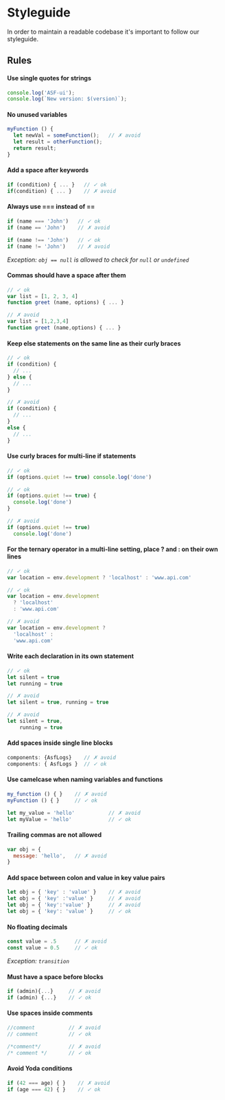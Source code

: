# Styleguide

In order to maintain a readable codebase it's important to follow our styleguide.

## Rules

#### **Use single quotes for strings**

```javascript
console.log('ASF-ui');
console.log(`New version: $(version)`);
```

#### **No unused variables**

```javascript
myFunction () {
  let newVal = someFunction();   // ✗ avoid
  let result = otherFunction();
  return result;
}
```

#### **Add a space after keywords**

```javascript
if (condition) { ... }   // ✓ ok
if(condition) { ... }    // ✗ avoid
```

#### **Always use === instead of ==**

```javascript
if (name === 'John')   // ✓ ok
if (name == 'John')    // ✗ avoid
```

```javascript
if (name !== 'John')   // ✓ ok
if (name != 'John')    // ✗ avoid
```

*Exception: `obj == null` is allowed to check for `null` or `undefined`*

#### **Commas should have a space after them**

```javascript
// ✓ ok
var list = [1, 2, 3, 4]
function greet (name, options) { ... }
```

```javascript
// ✗ avoid
var list = [1,2,3,4]
function greet (name,options) { ... }
```

#### **Keep else statements on the same line as their curly braces**

```javascript
// ✓ ok
if (condition) {
  // ...
} else {
  // ...
}
```

```javascript
// ✗ avoid
if (condition) {
  // ...
}
else {
  // ...
}
```

#### **Use curly braces for multi-line if statements**

```javascript
// ✓ ok
if (options.quiet !== true) console.log('done')
```

```javascript
// ✓ ok
if (options.quiet !== true) {
  console.log('done')
}
```

```javascript
// ✗ avoid
if (options.quiet !== true)
  console.log('done')
```

#### **For the ternary operator in a multi-line setting, place ? and : on their own lines**

```javascript
// ✓ ok
var location = env.development ? 'localhost' : 'www.api.com'
```

```javascript
// ✓ ok
var location = env.development
  ? 'localhost'
  : 'www.api.com'
```

```javascript
// ✗ avoid
var location = env.development ?
  'localhost' :
  'www.api.com'
```

#### **Write each declaration in its own statement**

```javascript
// ✓ ok
let silent = true
let running = true
```

```javascript
// ✗ avoid
let silent = true, running = true
```

```javascript
// ✗ avoid
let silent = true,
    running = true
```

#### **Add spaces inside single line blocks**

```javascript
components: {AsfLogs}    // ✗ avoid
components: { AsfLogs }  // ✓ ok
```  
  
#### **Use camelcase when naming variables and functions**

```javascript
my_function () { }    // ✗ avoid
myFunction () { }     // ✓ ok
```

```javascript
let my_value = 'hello'           // ✗ avoid
let myValue = 'hello'            // ✓ ok
```

#### **Trailing commas are not allowed**

```javascript
var obj = {
  message: 'hello',   // ✗ avoid
}
```

#### **Add space between colon and value in key value pairs**

```javascript
let obj = { 'key' : 'value' }    // ✗ avoid
let obj = { 'key' :'value' }     // ✗ avoid
let obj = { 'key':'value' }      // ✗ avoid
let obj = { 'key': 'value' }     // ✓ ok
```

#### **No floating decimals**


```javascript
const value = .5      // ✗ avoid
const value = 0.5     // ✓ ok
```

*Exception: `transition`*

#### **Must have a space before blocks**

```javascript
if (admin){...}     // ✗ avoid
if (admin) {...}    // ✓ ok
```

#### **Use spaces inside comments**

```javascript
//comment           // ✗ avoid
// comment          // ✓ ok
```

```javascript
/*comment*/         // ✗ avoid
/* comment */       // ✓ ok
```

#### **Avoid Yoda conditions**

```javascript
if (42 === age) { }    // ✗ avoid
if (age === 42) { }    // ✓ ok
```
